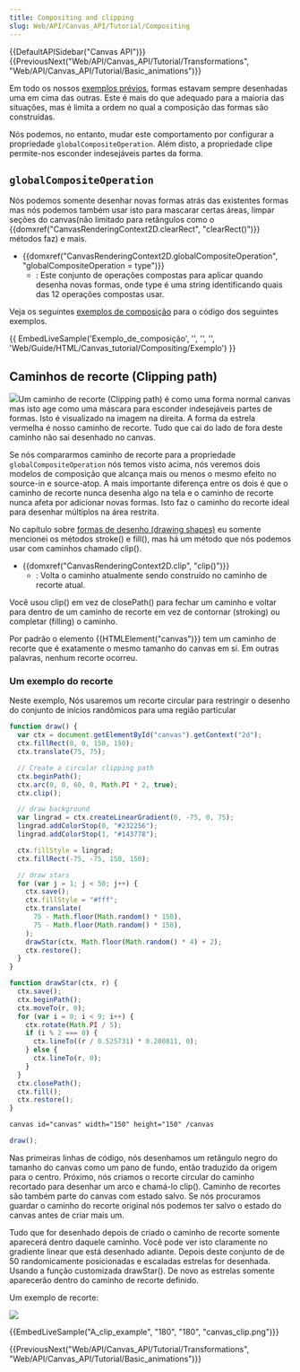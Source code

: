 ```yaml
---
title: Compositing and clipping
slug: Web/API/Canvas_API/Tutorial/Compositing
---
```


{{DefaultAPISidebar("Canvas API")}} {{PreviousNext("Web/API/Canvas_API/Tutorial/Transformations", "Web/API/Canvas_API/Tutorial/Basic_animations")}}

Em todo os nossos [exemplos prévios](/pt-BR/docs/Web/API/Canvas_API/Tutorial/Transformations), formas estavam sempre desenhadas uma em cima das outras. Este é mais do que adequado para a maioria das situações, mas é limita a ordem no qual a composição das formas são construídas.

Nós podemos, no entanto, mudar este comportamento por configurar a propriedade `globalCompositeOperation`. Além disto, a propriedade clipe permite-nos esconder indesejáveis partes da forma.

## `globalCompositeOperation`

Nós podemos somente desenhar novas formas atrás das existentes formas mas nós podemos também usar isto para mascarar certas áreas, limpar seções do canvas(não limitado para retângulos como o {{domxref("CanvasRenderingContext2D.clearRect", "clearRect()")}} métodos faz) e mais.

- {{domxref("CanvasRenderingContext2D.globalCompositeOperation", "globalCompositeOperation = type")}}
  - : Este conjunto de operações compostas para aplicar quando desenha novas formas, onde type é uma string identificando quais das 12 operações compostas usar.

Veja os seguintes [exemplos de composição](/pt-BR/docs/Web/API/Canvas_API/Tutorial/Compositing/Example) para o código dos seguintes exemplos.

{{ EmbedLiveSample('Exemplo_de_composição', '', '', '', 'Web/Guide/HTML/Canvas_tutorial/Compositing/Exemplo') }}

## Caminhos de recorte (Clipping path)

![](canvas_clipping_path.png)Um caminho de recorte (Clipping path) é como uma forma normal canvas mas isto age como uma máscara para esconder indesejáveis partes de formas. Isto é visualizado na imagem na direita. A forma da estrela vermelha é nosso caminho de recorte. Tudo que cai do lado de fora deste caminho não sai desenhado no canvas.

Se nós compararmos caminho de recorte para a propriedade `globalCompositeOperation` nós temos visto acima, nós veremos dois modelos de composição que alcança mais ou menos o mesmo efeito no source-in e source-atop. A mais importante diferença entre os dois é que o caminho de recorte nunca desenha algo na tela e o caminho de recorte nunca afeta por adicionar novas formas. Isto faz o caminho do recorte ideal para desenhar múltiplos na área restrita.

No capítulo sobre [formas de desenho (drawing shapes)](/pt-BR/docs/Web/API/Canvas_API/Tutorial/Drawing_shapes) eu somente mencionei os métodos stroke() e fill(), mas há um método que nós podemos usar com caminhos chamado clip().

- {{domxref("CanvasRenderingContext2D.clip", "clip()")}}
  - : Volta o caminho atualmente sendo construído no caminho de recorte atual.

Você usou clip() em vez de closePath() para fechar um caminho e voltar para dentro de um caminho de recorte em vez de contornar (stroking) ou completar (filling) o caminho.

Por padrão o elemento {{HTMLElement("canvas")}} tem um caminho de recorte que é exatamente o mesmo tamanho do canvas em si. Em outras palavras, nenhum recorte ocorreu.

### Um exemplo do recorte

Neste exemplo, Nós usaremos um recorte circular para restringir o desenho do conjunto de inícios randômicos para uma região particular

```js
function draw() {
  var ctx = document.getElementById("canvas").getContext("2d");
  ctx.fillRect(0, 0, 150, 150);
  ctx.translate(75, 75);

  // Create a circular clipping path
  ctx.beginPath();
  ctx.arc(0, 0, 60, 0, Math.PI * 2, true);
  ctx.clip();

  // draw background
  var lingrad = ctx.createLinearGradient(0, -75, 0, 75);
  lingrad.addColorStop(0, "#232256");
  lingrad.addColorStop(1, "#143778");

  ctx.fillStyle = lingrad;
  ctx.fillRect(-75, -75, 150, 150);

  // draw stars
  for (var j = 1; j < 50; j++) {
    ctx.save();
    ctx.fillStyle = "#fff";
    ctx.translate(
      75 - Math.floor(Math.random() * 150),
      75 - Math.floor(Math.random() * 150),
    );
    drawStar(ctx, Math.floor(Math.random() * 4) + 2);
    ctx.restore();
  }
}

function drawStar(ctx, r) {
  ctx.save();
  ctx.beginPath();
  ctx.moveTo(r, 0);
  for (var i = 0; i < 9; i++) {
    ctx.rotate(Math.PI / 5);
    if (i % 2 === 0) {
      ctx.lineTo((r / 0.525731) * 0.200811, 0);
    } else {
      ctx.lineTo(r, 0);
    }
  }
  ctx.closePath();
  ctx.fill();
  ctx.restore();
}
```

```html hidden
canvas id="canvas" width="150" height="150" /canvas
```

```js hidden
draw();
```

Nas primeiras linhas de código, nós desenhamos um retângulo negro do tamanho do canvas como um pano de fundo, então traduzido da origem para o centro. Próximo, nós criamos o recorte circular do caminho recortado para desenhar um arco e chamá-lo clip(). Caminho de recortes são também parte do canvas com estado salvo. Se nós procuramos guardar o caminho do recorte original nós podemos ter salvo o estado do canvas antes de criar mais um.

Tudo que for desenhado depois de criado o caminho de recorte somente aparecerá dentro daquele caminho. Você pode ver isto claramente no gradiente linear que está desenhado adiante. Depois deste conjunto de de 50 randomicamente posicionadas e escaladas estrelas for desenhada. Usando a função customizada drawStar(). De novo as estrelas somente aparecerão dentro do caminho de recorte definido.

Um exemplo de recorte:

![](canvas_clip.png)

{{EmbedLiveSample("A_clip_example", "180", "180", "canvas_clip.png")}}

{{PreviousNext("Web/API/Canvas_API/Tutorial/Transformations", "Web/API/Canvas_API/Tutorial/Basic_animations")}}
